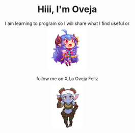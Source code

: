 <h1 class="text">Hiii, I'm Oveja</h1>
<p class="text">I am learning to program so I will share what I find useful or <img src="oveja.png" alt="oveja" style="display: block; margin: 0 auto; max-width: 25%;">
<p class="text">follow me on X  <a class="text" href="https://x.com/OvejaFelih" style="text-decoration: none;">La Oveja Feliz</a></p>
<style>.text {text-align: center;}</style>
<img src="tristonta.png" alt="tristana" style="display: block; margin: 0 auto; max-width: 20%;">